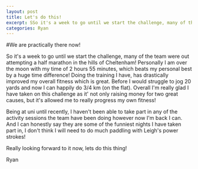 ```yaml
---
layout: post
title: Let's do this!
excerpt: SSo it's a week to go until we start the challenge, many of the team were out attempting a half marathon in the hills of Cheltenham! Personally I am over the moon with my time of 2 hours 55 minutes, which beats my personal best by a huge time difference! 
categories: Ryan
---
```

<!-- Content
    ================================================== -->


#We are practically there now! 

So it's a week to go until we start the challenge, many of the team were out attempting a half marathon in the hills of Cheltenham! Personally I am over the moon with my time of 2 hours 55 minutes, which beats my personal best by a huge time difference! Doing the training I have, has drastically improved my overall fitness which is great. Before I would struggle to jog 20 yards and now I can happily do 3/4 km (on the flat). Overall I'm really glad I have taken on this challenge as it' not only raising money for two great causes, but it's allowed me to really progress my own fitness!

Being at uni until recently, I haven't been able to take part in any of the activity sessions the team have been doing however now I'm back I can. And I can honestly say they are some of the funniest nights I have taken part in, I don't think I will need to do much paddling with Leigh's power strokes! 

Really looking forward to it now, lets do this thing! 

Ryan
 
